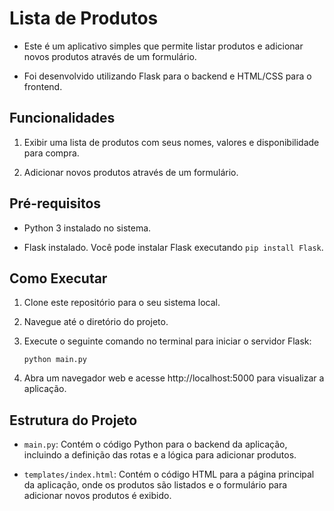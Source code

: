 # Lista de Produtos
- Este é um aplicativo simples que permite listar produtos e adicionar novos produtos através de um formulário. 

- Foi desenvolvido utilizando Flask para o backend e HTML/CSS para o frontend.

## Funcionalidades
1. Exibir uma lista de produtos com seus nomes, valores e disponibilidade para compra.

2. Adicionar novos produtos através de um formulário.

## Pré-requisitos

- Python 3 instalado no sistema.

- Flask instalado. Você pode instalar Flask executando ```pip install Flask```.

## Como Executar

1. Clone este repositório para o seu sistema local.

2. Navegue até o diretório do projeto.

3. Execute o seguinte comando no terminal para iniciar o servidor Flask:

    ```
    python main.py
    ```
4. Abra um navegador web e acesse http://localhost:5000 para visualizar a aplicação.

## Estrutura do Projeto

- ```main.py```: Contém o código Python para o backend da aplicação, incluindo a definição das rotas e a lógica para adicionar produtos.

- ```templates/index.html```: Contém o código HTML para a página principal da aplicação, onde os produtos são listados e o formulário para adicionar novos produtos é exibido.
